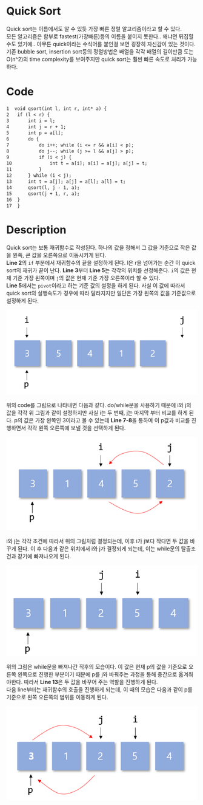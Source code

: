 # Quick Sort
Quick sort는 이름에서도 알 수 있듯 가장 빠른 정렬 알고리즘이라고 할 수 있다.  
모든 알고리즘은 함부로 fastest(가장빠른)등의 이름을 붙이지 못한다.. 왜냐면 뒤집힐 수도 있기에.. 아무튼 quick이라는 수식어를 붙인걸 보면 굉장히 자신감이 있는 것이다.  
기존 bubble sort, insertion sort등의 정렬방법은 배열을 각각 배열의 길이만큼 도는 O(n^2)의 time complexity를 보여주지만 quick sort는 훨씬 빠른 속도로 처리가 가능하다.  

# Code
```
1  void qsort(int l, int r, int* a) {
2  	if (l < r) {
3  		int i = l;
4  		int j = r + 1;
5  		int p = a[l];
6		do {
7			do i++; while (i <= r && a[i] < p);
8			do j--; while (j >= l && a[j] > p);
9			if (i < j) {
10				int t = a[i]; a[i] = a[j]; a[j] = t;
11			}
12		} while (i < j);
13		int t = a[j]; a[j] = a[l]; a[l] = t;
14		qsort(l, j - 1, a);
15		qsort(j + 1, r, a);
16	}
17  }
```
# Description
Quick sort는 보통 재귀함수로 작성된다. 하나의 값을 정해서 그 값을 기준으로 작은 값을 왼쪽, 큰 값을 오른쪽으로 이동시키게 된다.  
**Line 2**의 `if` 부분에서 재귀함수의 끝을 설정하게 된다. l은 r을 넘어가는 순간 이 quick sort의 재귀가 끝이 난다. **Line 3**부터 **Line 5**는 각각의 위치를 선정해준다. `i`의 값은 현재 기준 가장 왼쪽이며 `j`의 값은 현재 기준 가장 오른쪽이라 할 수 있다.  
**Line 5**에서는 `pivot`이라고 하는 기준 값의 설정을 하게 된다. 사실 이 값에 따라서 quick sort의 실행속도가 경우에 따라 달라지지만 일단은 가장 왼쪽의 값을 기준값으로 설정하게 된다.  

![qsort1](./images/qsort_1.PNG)

위의 code를 그림으로 나타내면 다음과 같다. do/while문을 사용하기 때문에 i와 j의 값을 각각 위 그림과 같이 설정하지만 사실 i는 두 번째, j는 마지막 부터 비교를 하게 된다.  p의 값은 가장 왼쪽인 3이라고 볼 수 있는데 **Line 7-8**을 통하여 이 p값과 비교를 진행하면서 각각 왼쪽 오른쪽에 보낼 것을 선택하게 된다.  

![qsort2](./images/qsort_2.PNG)

i와 j는 각각 조건에 따라서 위의 그림처럼 결정되는데, 이후 i가 j보다 작다면 두 값을 바꾸게 된다. 이 후 다음과 같은 위치에서 i와 j가 결정되게 되는데, 이는 while문의 탈출조건과 같기에 빠져나오게 된다.

![qsort3](./images/qsort_3.PNG)

위의 그림은 while문을 빠져나간 직후의 모습이다. 이 값은 현재 p의 값을 기준으로 오른쪽 왼쪽으로 진행한 부분이기 때문에 p를 j와 바꿔주는 과정을 통해 중간으로 옮겨줘야한다. 따라서 **Line 13**은 두 값을 바꾸어 주는 역할을 진행하게 된다.  
다음 line부터는 재귀함수의 호출을 진행하게 되는데, 이 때의 모습은 다음과 같이 p를 기준으로 왼쪽 오른쪽의 범위를 이동하게 된다.

![qsort4](./images/qsort_4.PNG)




  
